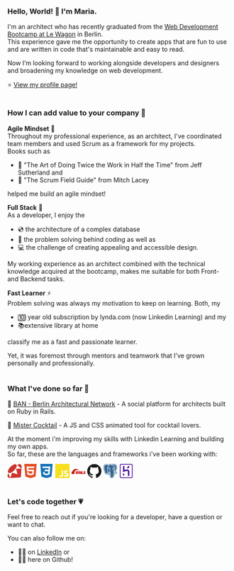 ### Hello, World! 👋 I'm Maria.

I'm an architect who has recently graduated from the <a href="https://www.lewagon.com/berlin/web-development-course/full-time">Web Development Bootcamp at Le Wagon</a> in Berlin.<br>
This experience gave me the opportunity to create apps that are fun to use and are written in code that's maintainable and easy to read.

Now I’m looking forward to working alongside developers and designers and broadening my knowledge on web development.

⭐ <a href="https://mariabraganca.github.io/profile/index.html">View my profile page!</a>

#

### How I can add value to your company 💪

<strong>Agile Mindset</strong> 🏁<br>
Throughout my professional experience, as an architect, I've coordinated team members and used Scrum as a framework for my projects.<br>
Books such as
- 📕 "The Art of Doing Twice the Work in Half the Time" from Jeff Sutherland and
- 📕 "The Scrum Field Guide" from Mitch Lacey

helped me build an agile mindset!<br> 

<strong>Full Stack</strong> 🌈<br>
As a developer, I enjoy the 
- 💿 the architecture of a complex database
- 🧠 the problem solving behind coding as well as
- 💻 the challenge of creating appealing and accessible design.

My working experience as an architect combined with the technical knowledge acquired at the bootcamp, makes me suitable for both Front- and Backend tasks.<br>

<strong>Fast Learner</strong> ⚡<br>
Problem solving was always my motivation to keep on learning. Both, my
- 🔟 year old subscription by lynda.com (now Linkedin Learning) and my
- 📚extensive library at home

classify me as a fast and passionate learner.

Yet, it was foremost through mentors and teamwork that I’ve grown personally and professionally.

#

### What I've done so far 🔨

📱 <a href="https://mariabraganca.github.io/profile/pr_berlinarchnet.html">BAN - Berlin Architectural Network</a> - A social platform for architects built on Ruby in Rails.

📱 <a href="https://mariabraganca.github.io/profile/pr_mrcocktail.html">Mister Cocktail</a> - A JS and CSS animated tool for cocktail lovers.

At the moment i'm improving my skills with Linkedin Learning and building my own apps.<br>
So far, these are the languages and frameworks i've been working with:

<div display="flex">
	<img height="32" width="32" src="https://raw.githubusercontent.com/MariaBraganca/MariaBraganca/master/images/ruby.svg" />
	<img height="32" width="32" src="https://raw.githubusercontent.com/MariaBraganca/MariaBraganca/master/images/html5.svg" />
	<img height="32" width="32" src="https://raw.githubusercontent.com/MariaBraganca/MariaBraganca/master/images/css3.svg" />
	<img height="32" width="32" src="https://raw.githubusercontent.com/MariaBraganca/MariaBraganca/master/images/javascript.svg" />
	<img height="32" width="32" src="https://raw.githubusercontent.com/MariaBraganca/MariaBraganca/master/images/rubyonrails.svg" />	
	<img height="32" width="32" src="https://raw.githubusercontent.com/MariaBraganca/MariaBraganca/master/images/github.svg" />
	<img height="32" width="32" src="https://raw.githubusercontent.com/MariaBraganca/MariaBraganca/master/images/postgresql.svg" />
	<img height="32" width="32" src="https://raw.githubusercontent.com/MariaBraganca/MariaBraganca/master/images/heroku.svg" />
</div>

#

### Let's code together 💗

Feel free to reach out if you're looking for a developer, have a question or want to chat.

You can also follow me on:
- 🏃‍♂️ on <a href="https://www.linkedin.com/in/mariabraganca/">LinkedIn</a> or
- 🏃‍♂️ here on Github!

<!--
**MariaBraganca/MariaBraganca** is a ✨ _special_ ✨ repository because its `README.md` (this file) appears on your GitHub profile.

Here are some ideas to get you started:

- 🔭 I’m currently working on ...
- 🌱 I’m currently learning ...
- 👯 I’m looking to collaborate on ...
- 🤔 I’m looking for help with ...
- 💬 Ask me about ...
- 📫 How to reach me: ...
- 😄 Pronouns: ...
- ⚡ Fun fact: ...
-->
